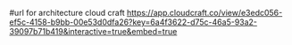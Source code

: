#url for architecture cloud craft
https://app.cloudcraft.co/view/e3edc056-ef5c-4158-b9bb-00e53d0dfa26?key=6a4f3622-d75c-46a5-93a2-39097b71b419&interactive=true&embed=true
